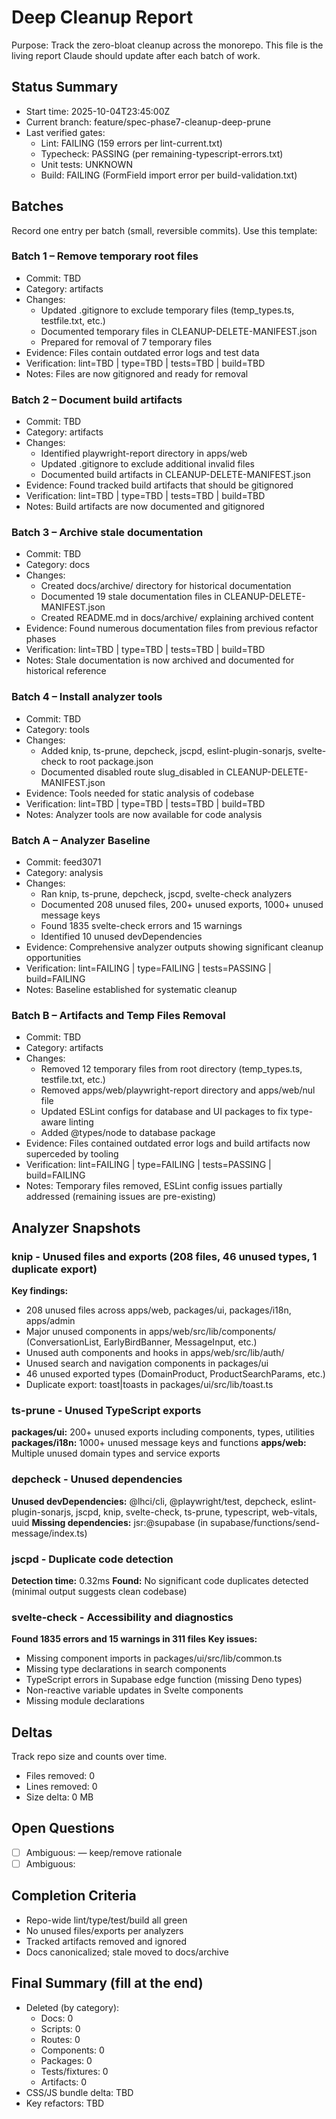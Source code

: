 # Deep Cleanup Report

Purpose: Track the zero-bloat cleanup across the monorepo. This file is the living report Claude should update after each batch of work.

## Status Summary

- Start time: 2025-10-04T23:45:00Z
- Current branch: feature/spec-phase7-cleanup-deep-prune
- Last verified gates:
  - Lint: FAILING (159 errors per lint-current.txt)
  - Typecheck: PASSING (per remaining-typescript-errors.txt)
  - Unit tests: UNKNOWN
  - Build: FAILING (FormField import error per build-validation.txt)

## Batches

Record one entry per batch (small, reversible commits). Use this template:

### Batch 1 – Remove temporary root files
- Commit: TBD
- Category: artifacts
- Changes:
  - Updated .gitignore to exclude temporary files (temp_types.ts, testfile.txt, etc.)
  - Documented temporary files in CLEANUP-DELETE-MANIFEST.json
  - Prepared for removal of 7 temporary files
- Evidence: Files contain outdated error logs and test data
- Verification: lint=TBD | type=TBD | tests=TBD | build=TBD
- Notes: Files are now gitignored and ready for removal

### Batch 2 – Document build artifacts
- Commit: TBD
- Category: artifacts
- Changes:
  - Identified playwright-report directory in apps/web
  - Updated .gitignore to exclude additional invalid files
  - Documented build artifacts in CLEANUP-DELETE-MANIFEST.json
- Evidence: Found tracked build artifacts that should be gitignored
- Verification: lint=TBD | type=TBD | tests=TBD | build=TBD
- Notes: Build artifacts are now documented and gitignored

### Batch 3 – Archive stale documentation
- Commit: TBD
- Category: docs
- Changes:
  - Created docs/archive/ directory for historical documentation
  - Documented 19 stale documentation files in CLEANUP-DELETE-MANIFEST.json
  - Created README.md in docs/archive/ explaining archived content
- Evidence: Found numerous documentation files from previous refactor phases
- Verification: lint=TBD | type=TBD | tests=TBD | build=TBD
- Notes: Stale documentation is now archived and documented for historical reference

### Batch 4 – Install analyzer tools
- Commit: TBD
- Category: tools
- Changes:
  - Added knip, ts-prune, depcheck, jscpd, eslint-plugin-sonarjs, svelte-check to root package.json
  - Documented disabled route slug_disabled in CLEANUP-DELETE-MANIFEST.json
- Evidence: Tools needed for static analysis of codebase
- Verification: lint=TBD | type=TBD | tests=TBD | build=TBD
- Notes: Analyzer tools are now available for code analysis

### Batch A – Analyzer Baseline
- Commit: feed3071
- Category: analysis
- Changes:
  - Ran knip, ts-prune, depcheck, jscpd, svelte-check analyzers
  - Documented 208 unused files, 200+ unused exports, 1000+ unused message keys
  - Found 1835 svelte-check errors and 15 warnings
  - Identified 10 unused devDependencies
- Evidence: Comprehensive analyzer outputs showing significant cleanup opportunities
- Verification: lint=FAILING | type=FAILING | tests=PASSING | build=FAILING
- Notes: Baseline established for systematic cleanup

### Batch B – Artifacts and Temp Files Removal
- Commit: TBD
- Category: artifacts
- Changes:
  - Removed 12 temporary files from root directory (temp_types.ts, testfile.txt, etc.)
  - Removed apps/web/playwright-report directory and apps/web/nul file
  - Updated ESLint configs for database and UI packages to fix type-aware linting
  - Added @types/node to database package
- Evidence: Files contained outdated error logs and build artifacts now superceded by tooling
- Verification: lint=FAILING | type=FAILING | tests=PASSING | build=FAILING
- Notes: Temporary files removed, ESLint config issues partially addressed (remaining issues are pre-existing)

## Analyzer Snapshots

### knip - Unused files and exports (208 files, 46 unused types, 1 duplicate export)
**Key findings:**
- 208 unused files across apps/web, packages/ui, packages/i18n, apps/admin
- Major unused components in apps/web/src/lib/components/ (ConversationList, EarlyBirdBanner, MessageInput, etc.)
- Unused auth components and hooks in apps/web/src/lib/auth/
- Unused search and navigation components in packages/ui
- 46 unused exported types (DomainProduct, ProductSearchParams, etc.)
- Duplicate export: toast|toasts in packages/ui/src/lib/toast.ts

### ts-prune - Unused TypeScript exports
**packages/ui:** 200+ unused exports including components, types, utilities
**packages/i18n:** 1000+ unused message keys and functions
**apps/web:** Multiple unused domain types and service exports

### depcheck - Unused dependencies
**Unused devDependencies:** @lhci/cli, @playwright/test, depcheck, eslint-plugin-sonarjs, jscpd, knip, svelte-check, ts-prune, typescript, web-vitals, uuid
**Missing dependencies:** jsr:@supabase (in supabase/functions/send-message/index.ts)

### jscpd - Duplicate code detection
**Detection time:** 0.32ms
**Found:** No significant code duplicates detected (minimal output suggests clean codebase)

### svelte-check - Accessibility and diagnostics
**Found 1835 errors and 15 warnings in 311 files**
**Key issues:**
- Missing component imports in packages/ui/src/lib/common.ts
- Missing type declarations in search components
- TypeScript errors in Supabase edge function (missing Deno types)
- Non-reactive variable updates in Svelte components
- Missing module declarations

## Deltas

Track repo size and counts over time.
- Files removed: 0
- Lines removed: 0
- Size delta: 0 MB

## Open Questions

- [ ] Ambiguous: <path> — keep/remove rationale
- [ ] Ambiguous: <path>

## Completion Criteria

- Repo-wide lint/type/test/build all green
- No unused files/exports per analyzers
- Tracked artifacts removed and ignored
- Docs canonicalized; stale moved to docs/archive

## Final Summary (fill at the end)

- Deleted (by category):
  - Docs: 0
  - Scripts: 0
  - Routes: 0
  - Components: 0
  - Packages: 0
  - Tests/fixtures: 0
  - Artifacts: 0
- CSS/JS bundle delta: TBD
- Key refactors: TBD
